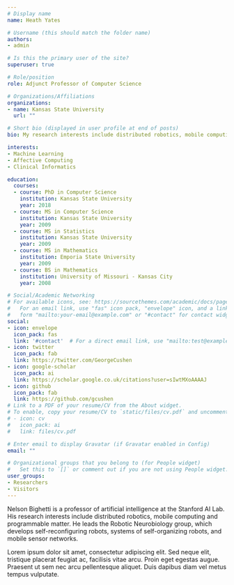 ```yaml
---
# Display name
name: Heath Yates

# Username (this should match the folder name)
authors:
- admin

# Is this the primary user of the site?
superuser: true

# Role/position
role: Adjunct Professor of Computer Science 

# Organizations/Affiliations
organizations:
- name: Kansas State University 
  url: ""

# Short bio (displayed in user profile at end of posts)
bio: My research interests include distributed robotics, mobile computing and programmable matter.

interests:
- Machine Learning 
- Affective Computing 
- Clinical Informatics 

education:
  courses:
  - course: PhD in Computer Science 
    institution: Kansas State University 
    year: 2018
  - course: MS in Computer Science 
    institution: Kansas State University 
    year: 2009
  - course: MS in Statistics 
    institution: Kansas State University 
    year: 2009
  - course: MS in Mathematics 
    institution: Emporia State University
    year: 2009
  - course: BS in Mathematics 
    institution: University of Missouri - Kansas City 
    year: 2008

# Social/Academic Networking
# For available icons, see: https://sourcethemes.com/academic/docs/page-builder/#icons
#   For an email link, use "fas" icon pack, "envelope" icon, and a link in the
#   form "mailto:your-email@example.com" or "#contact" for contact widget.
social:
- icon: envelope
  icon_pack: fas
  link: '#contact'  # For a direct email link, use "mailto:test@example.org".
- icon: twitter
  icon_pack: fab
  link: https://twitter.com/GeorgeCushen
- icon: google-scholar
  icon_pack: ai
  link: https://scholar.google.co.uk/citations?user=sIwtMXoAAAAJ
- icon: github
  icon_pack: fab
  link: https://github.com/gcushen
# Link to a PDF of your resume/CV from the About widget.
# To enable, copy your resume/CV to `static/files/cv.pdf` and uncomment the lines below.
# - icon: cv
#   icon_pack: ai
#   link: files/cv.pdf

# Enter email to display Gravatar (if Gravatar enabled in Config)
email: ""

# Organizational groups that you belong to (for People widget)
#   Set this to `[]` or comment out if you are not using People widget.
user_groups:
- Researchers
- Visitors
---
```


Nelson Bighetti is a professor of artificial intelligence at the Stanford AI Lab. His research interests include distributed robotics, mobile computing and programmable matter. He leads the Robotic Neurobiology group, which develops self-reconfiguring robots, systems of self-organizing robots, and mobile sensor networks.

Lorem ipsum dolor sit amet, consectetur adipiscing elit. Sed neque elit, tristique placerat feugiat ac, facilisis vitae arcu. Proin eget egestas augue. Praesent ut sem nec arcu pellentesque aliquet. Duis dapibus diam vel metus tempus vulputate.

